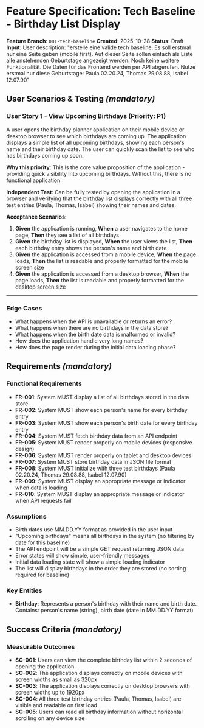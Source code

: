 # Feature Specification: Tech Baseline - Birthday List Display

**Feature Branch**: `001-tech-baseline`
**Created**: 2025-10-28
**Status**: Draft
**Input**: User description: "erstelle eine valide tech baseline. Es soll erstmal nur eine Seite geben (mobile first). Auf dieser Seite sollen einfach als Liste alle anstehenden Geburtstage angezeigt werden. Noch keine weitere Funktionalität. Die Daten für das Frontend werden per API abgerufen. Nutze erstmal nur diese Geburtstage: Paula 02.20.24, Thomas 29.08.88, Isabel 12.07.90"

## User Scenarios & Testing *(mandatory)*

### User Story 1 - View Upcoming Birthdays (Priority: P1)

A user opens the birthday planner application on their mobile device or desktop browser to see which birthdays are coming up. The application displays a simple list of all upcoming birthdays, showing each person's name and their birthday date. The user can quickly scan the list to see who has birthdays coming up soon.

**Why this priority**: This is the core value proposition of the application - providing quick visibility into upcoming birthdays. Without this, there is no functional application.

**Independent Test**: Can be fully tested by opening the application in a browser and verifying that the birthday list displays correctly with all three test entries (Paula, Thomas, Isabel) showing their names and dates.

**Acceptance Scenarios**:

1. **Given** the application is running, **When** a user navigates to the home page, **Then** they see a list of all birthdays
2. **Given** the birthday list is displayed, **When** the user views the list, **Then** each birthday entry shows the person's name and birth date
3. **Given** the application is accessed from a mobile device, **When** the page loads, **Then** the list is readable and properly formatted for the mobile screen size
4. **Given** the application is accessed from a desktop browser, **When** the page loads, **Then** the list is readable and properly formatted for the desktop screen size

---

### Edge Cases

- What happens when the API is unavailable or returns an error?
- What happens when there are no birthdays in the data store?
- What happens when the birth date data is malformed or invalid?
- How does the application handle very long names?
- How does the page render during the initial data loading phase?

## Requirements *(mandatory)*

### Functional Requirements

- **FR-001**: System MUST display a list of all birthdays stored in the data store
- **FR-002**: System MUST show each person's name for every birthday entry
- **FR-003**: System MUST show each person's birth date for every birthday entry
- **FR-004**: System MUST fetch birthday data from an API endpoint
- **FR-005**: System MUST render properly on mobile devices (responsive design)
- **FR-006**: System MUST render properly on tablet and desktop devices
- **FR-007**: System MUST store birthday data in JSON file format
- **FR-008**: System MUST initialize with three test birthdays (Paula 02.20.24, Thomas 29.08.88, Isabel 12.07.90)
- **FR-009**: System MUST display an appropriate message or indicator when data is loading
- **FR-010**: System MUST display an appropriate message or indicator when API requests fail

### Assumptions

- Birth dates use MM.DD.YY format as provided in the user input
- "Upcoming birthdays" means all birthdays in the system (no filtering by date for this baseline)
- The API endpoint will be a simple GET request returning JSON data
- Error states will show simple, user-friendly messages
- Initial data loading state will show a simple loading indicator
- The list will display birthdays in the order they are stored (no sorting required for baseline)

### Key Entities

- **Birthday**: Represents a person's birthday with their name and birth date. Contains: person's name (string), birth date (date in MM.DD.YY format)

## Success Criteria *(mandatory)*

### Measurable Outcomes

- **SC-001**: Users can view the complete birthday list within 2 seconds of opening the application
- **SC-002**: The application displays correctly on mobile devices with screen widths as small as 320px
- **SC-003**: The application displays correctly on desktop browsers with screen widths up to 1920px
- **SC-004**: All three test birthday entries (Paula, Thomas, Isabel) are visible and readable on first load
- **SC-005**: Users can read all birthday information without horizontal scrolling on any device size
